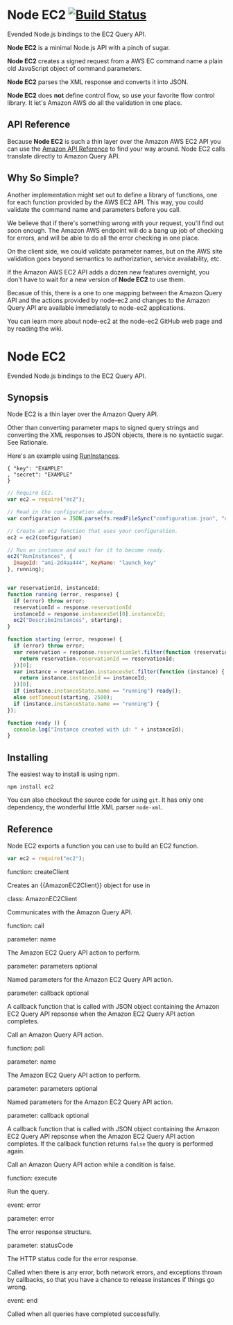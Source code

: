 # Node EC2 [![Build Status](https://secure.travis-ci.org/bigeasy/node-ec2.png?branch=master)](http://travis-ci.org/bigeasy/node-ec2)

Evended Node.js bindings to the EC2 Query API.

**Node EC2** is a minimal Node.js API with a pinch of sugar.

**Node EC2** creates a signed request from a AWS EC command name a plain old
JavaScript object of command parameters.

**Node EC2** parses the XML response and converts it into JSON.

**Node EC2** does **not** define control flow, so use your favorite flow control
library. It let's Amazon AWS do all the validation in one place.

## API Reference

Because **Node EC2** is such a thin layer over the Amazon AWS EC2 API you can
use the [Amazon API
Reference](http://docs.amazonwebservices.com/AWSEC2/latest/APIReference/index.html?query-apis.html)
to find your way around. Node EC2 calls translate directly to Amazon Query API.

## Why So Simple?

Another implementation might set out to define a library of functions, one for
each function provided by the AWS EC2 API. This way, you could validate the
command name and parameters before you call.

We believe that if there's something wrong with your request, you'll find out
soon enough. The Amazon AWS endpoint will do a bang up job of checking for
errors, and will be able to do all the error checking in one place.

On the client side, we could validate parameter names, but on the AWS site
validation goes beyond semantics to authorization, service availability, etc.

If the Amazon AWS EC2 API adds a dozen new features overnight, you don't have to
wait for a new version of **Node EC2** to use them.

Becasue of this, there is a one to one mapping between the Amazon Query API and
the actions provided by node-ec2 and changes to the Amazon Query API are
available immediately to node-ec2 applications.

You can learn more about node-ec2 at the node-ec2 GitHub web page and by reading
the wiki.

# Node EC2

Evended Node.js bindings to the EC2 Query API.

## Synopsis

Node EC2 is a thin layer over the Amazon Query API.


Other than converting parameter maps to signed query strings and converting the
XML responses to JSON objects, there is no syntactic sugar. See Rationale.

Here's an example using
[RunInstances](http://docs.amazonwebservices.com/AWSEC2/latest/APIReference/index.html?ApiReference-query-RunInstances.html).

```
{ "key": "EXAMPLE"
, "secret": "EXAMPLE"
}
```

```javascript
// Require EC2.
var ec2 = require("ec2");

// Read in the configuration above.
var configuration = JSON.parse(fs.readFileSync("configuration.json", "utf8"));

// Create an ec2 function that uses your configuration.
ec2 = ec2(configuration)

// Run an instance and wait for it to become ready.
ec2("RunInstances", {
  ImageId: "ami-2d4aa444", KeyName: "launch_key"
}, running);


var reservationId, instanceId;
function running (error, response) {
  if (error) throw error;
  reservationId = response.reservationId
  instanceId = response.instancesSet[0].instanceId;
  ec2("DescribeInstances", starting);
}

function starting (error, response) {
  if (error) throw error;
  var reservation = response.reservationSet.filter(function (reservation) {
    return reservation.reservationId == reservationId;
  })[0];
  var instance = reservation.instancesSet.filter(function (instance) {
    return instance.instanceId == instanceId;
  })[0];
  if (instance.instanceState.name == "running") ready();
  else setTimeout(starting, 2500);
  if (instance.instanceState.name == "running") {
});

function ready () {
  console.log("Instance created with id: " + instanceId);
}
```

## Installing

The easiest way to install is using npm.

```
npm install ec2
```

You can also checkout the source code for using `git`. It has only one
dependency, the wonderful little XML parser `node-xml`.

## Reference

Node EC2 exports a function you can use to build an EC2 function.

```javascript
var ec2 = require("ec2");
```
function: createClient

Creates an {{AmazonEC2Client}} object for use in 

class: AmazonEC2Client

Communicates with the Amazon Query API.

function: call

  parameter: name

  The Amazon EC2 Query API action to perform.

  parameter: parameters optional

  Named parameters for the Amazon EC2 Query API action.

  parameter: callback   optional

  A callback function that is called with JSON object containing the Amazon EC2
  Query API repsonse when the Amazon EC2 Query API action completes.

Call an Amazon Query API action.

function: poll

  parameter: name

  The Amazon EC2 Query API action to perform.

  parameter: parameters optional

  Named parameters for the Amazon EC2 Query API action.

  parameter: callback   optional

  A callback function that is called with JSON object containing the Amazon EC2
  Query API repsonse when the Amazon EC2 Query API action completes. If the
  callback function returns `false` the query is performed again.

Call an Amazon Query API action while a condition is false.

function: execute

Run the query.

event: error

  parameter: error

  The error response structure.

  parameter: statusCode

  The HTTP status code for the error response.

Called when there is any error, both network errors, and exceptions thrown by
callbacks, so that you have a chance to release instances if things go wrong.


event: end

Called when all queries have completed successfully.
